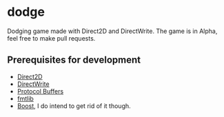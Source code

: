 # dodge
Dodging game made with Direct2D and DirectWrite.
The game is in Alpha, feel free to make pull requests.

## Prerequisites for development
* [Direct2D](https://docs.microsoft.com/en-us/windows/desktop/direct2d/direct2d-portal)
* [DirectWrite](https://docs.microsoft.com/en-us/windows/desktop/directwrite/direct-write-portal)
* [Protocol Buffers](https://developers.google.com/protocol-buffers/)
* [fmtlib](http://fmtlib.net/latest/index.html)
* [Boost](https://www.boost.org/), I do intend to get rid of it though.

